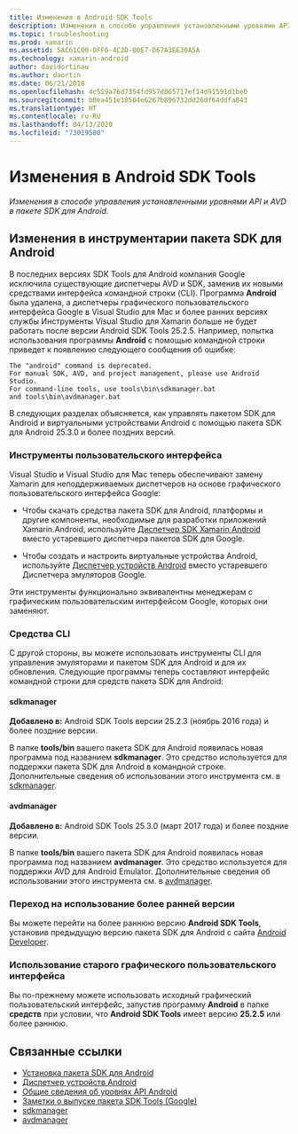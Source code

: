 ```yaml
---
title: Изменения в Android SDK Tools
description: Изменения в способе управления установленными уровнями API и AVD в пакете SDK для Android.
ms.topic: troubleshooting
ms.prod: xamarin
ms.assetid: 5AC61C00-0FF6-4C2D-80E7-D67A3EE30A5A
ms.technology: xamarin-android
author: davidortinau
ms.author: daortin
ms.date: 06/21/2018
ms.openlocfilehash: 4c559a76d7354fd957d065717ef14d91591d1be0
ms.sourcegitcommit: b0ea451e18504e6267b896732dd26df64ddfa843
ms.translationtype: HT
ms.contentlocale: ru-RU
ms.lasthandoff: 04/13/2020
ms.locfileid: "73019500"
---
```

# <a name="changes-to-the-android-sdk-tooling"></a>Изменения в Android SDK Tools

_Изменения в способе управления установленными уровнями API и AVD в пакете SDK для Android._

## <a name="changes-to-android-sdk-tooling"></a>Изменения в инструментарии пакета SDK для Android

В последних версиях SDK Tools для Android компания Google исключила существующие диспетчеры AVD и SDK, заменив их новыми средствами интерфейса командной строки (CLI). Программа **Android** была удалена, а диспетчеры графического пользовательского интерфейса Google в Visual Studio для Mac и более ранних версиях службы Инструменты Visual Studio для Xamarin больше не будет работать после версии Android SDK Tools 25.2.5. Например, попытка использования программы **Android** с помощью командной строки приведет к появлению следующего сообщения об ошибке:

```shell
The "android" command is deprecated.
For manual SDK, AVD, and project management, please use Android Studio.
For command-line tools, use tools\bin\sdkmanager.bat
and tools\bin\avdmanager.bat
```

В следующих разделах объясняется, как управлять пакетом SDK для Android и виртуальными устройствами Android с помощью пакета SDK для Android 25.3.0 и более поздних версий.

### <a name="ui-tools"></a>Инструменты пользовательского интерфейса

Visual Studio и Visual Studio для Mac теперь обеспечивают замену Xamarin для неподдерживаемых диспетчеров на основе графического пользовательского интерфейса Google:

- Чтобы скачать средства пакета SDK для Android, платформы и другие компоненты, необходимые для разработки приложений Xamarin.Android, используйте [Диспетчер SDK Xamarin Android](~/android/get-started/installation/android-sdk.md) вместо устаревшего диспетчера пакетов SDK для Google.

- Чтобы создать и настроить виртуальные устройства Android, используйте [Диспетчер устройств Android](~/android/get-started/installation/android-emulator/device-manager.md) вместо устаревшего Диспетчера эмуляторов Google.

Эти инструменты функционально эквивалентны менеджерам с графическим пользовательским интерфейсом Google, которых они заменяют.

### <a name="cli-tools"></a>Средства CLI

С другой стороны, вы можете использовать инструменты CLI для управления эмуляторами и пакетом SDK для Android и для их обновления. Следующие программы теперь составляют интерфейс командной строки для средств пакета SDK для Android:

#### <a name="sdkmanager"></a>sdkmanager

**Добавлено в:** Android SDK Tools версии 25.2.3 (ноябрь 2016 года) и более поздние версии.

В папке **tools/bin** вашего пакета SDK для Android появилась новая программа под названием **sdkmanager**. Это средство используется для поддержки пакета SDK для Android в командной строке. Дополнительные сведения об использовании этого инструмента см. в [sdkmanager](https://developer.android.com/studio/command-line/sdkmanager.html).

#### <a name="avdmanager"></a>avdmanager

**Добавлено в:** Android SDK Tools 25.3.0 (март 2017 года) и более поздние версии.

В папке **tools/bin** вашего пакета SDK для Android появилась новая программа под названием **avdmanager**. Это средство используется для поддержки AVD для Android Emulator. Дополнительные сведения об использовании этого инструмента см. в [avdmanager](https://developer.android.com/studio/command-line/avdmanager.html).

### <a name="downgrading"></a>Переход на использование более ранней версии

Вы можете перейти на более раннюю версию **Android SDK Tools**, установив предыдущую версию пакета SDK для Android с сайта [Android Developer](https://developer.android.com/studio/index.html).

### <a name="using-the-old-gui"></a>Использование старого графического пользовательского интерфейса

Вы по-прежнему можете использовать исходный графический пользовательский интерфейс, запустив программу **Аndroid** в папке **средств** при условии, что **Android SDK Tools** имеет версию **25.2.5** или более раннюю.

## <a name="related-links"></a>Связанные ссылки

- [Установка пакета SDK для Android](~/android/get-started/installation/android-sdk.md)
- [Диспетчер устройств Android](~/android/get-started/installation/android-emulator/device-manager.md)
- [Общие сведения об уровнях API Android](~/android/app-fundamentals/android-api-levels.md)
- [Заметки о выпуске пакета SDK Tools (Google)](https://developer.android.com/studio/releases/sdk-tools.html)
- [sdkmanager](https://developer.android.com/studio/command-line/sdkmanager.html)
- [avdmanager](https://developer.android.com/studio/command-line/avdmanager.html)
